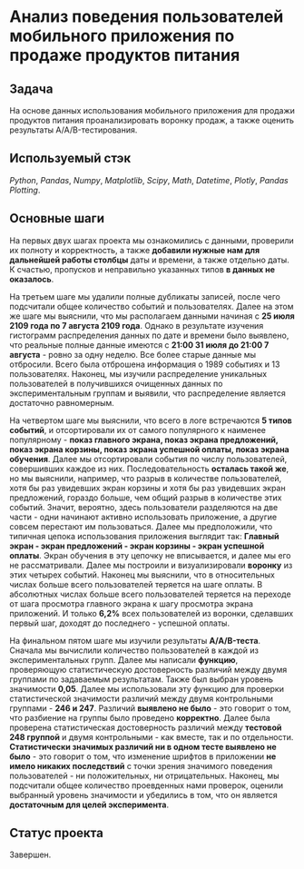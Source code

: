 # Анализ поведения пользователей мобильного приложения по продаже продуктов питания


## Задача

На основе данных использования мобильного приложения для продажи продуктов питания проанализировать воронку продаж, а также оценить результаты A/A/B-тестирования.

## Используемый стэк
*Python*, *Pandas*, *Numpy*, *Matplotlib*, *Scipy*, *Math*, *Datetime*, *Plotly*, *Pandas Plotting*.

## Основные шаги

На первых двух шагах проекта мы ознакомились с данными, проверили их полноту и корректность, а также <b>добавили нужные нам для дальнейшей работы столбцы</b> даты и времени, а также отдельно даты. К счастью, пропусков и неправильно указанных типов <b>в данных не оказалось</b>.

На третьем шаге мы удалили полные дубликаты записей, после чего подсчитали общее количество событий и пользователях. Далее на этом же шаге мы выяснили, что мы располагаем данными начиная с <b>25 июля 2109 года по 7 августа 2109 года</b>. Однако в результате изучения гистограмм распределения данных по дате и времени было выявлено, что реальные полные данные имеются с <b>21:00 31 июля до 21:00 7 августа</b> - ровно за одну неделю. Все более старые данные мы отбросили. Всего была отброшена информация о 1989 событиях и 13 пользователях. Наконец, мы изучили распределение уникальных пользователей в получившихся очищенных данных по экспериментальным группам и выявили, что распределение является достаточно равномерным.

На четвертом шаге мы выяснили, что всего в логе встречаются <b>5 типов событий</b>, и отсортировали их от самого популярного к наименее популярному - <b>показ главного экрана, показ экрана предложений, показ экрана корзины, показ экрана успешной оплаты, показ экрана обучения</b>. Далее мы отсортировали события по числу пользователей, совершивших каждое из них. Последовательность <b>осталась такой же</b>, но мы выяснили, например, что разрыв в количестве пользователей, хотя бы раз увидевших экран корзины и хотя бы раз увидевших экран предложений, гораздо больше, чем общий разрыв в количестве этих событий. Значит, вероятно, здесь пользователи разделяются на две части - одни начинают активно использовать приложение, а другие совсем перестают им пользоваться. Далее мы предположили, что типичная цепока использования приложения выглядит так: <b>Главный экран - экран предложений - экран корзины - экран успешной оплаты</b>. Экран обучения в эту цепочку не вписывается, и далее мы его не рассматривали. Далее мы построили и визуализировали <b>воронку</b> из этих четырех событий. Наконец мы выяснили, что в относительных числах больше всего пользователей теряется на шаге оплаты. В абсолютных числах больше всего пользователей теряется на переходе от шага просмотра главного экрана к шагу просмотра экрана приложений. И только <b>6,2%</b> всех пользователей из воронки, сделавших первый шаг, доходят до последнего - успешной оплаты.

На финальном пятом шаге мы изучили результаты <b>A/A/B-теста</b>. Сначала мы вычислили количество пользователей в каждой из экспериментальных групп. Далее мы написали <b>функцию</b>, проверяющую статистическую достоверность различий между двумя группами по задаваемым результатам. Также был выбран уровень значимости <b>0,05</b>. Далее мы использовали эту функцию для проверки статистической значимости различий между двумя контрольными группами - <b>246 и 247</b>. Различий <b>выявлено не было</b> - это говорит о том, что разбиение на группы было проведено <b>корректно</b>. Далее была проверена статистическая достоверность различий между <b>тестовой 248 группой</b> и двумя контрольными - как вместе, так и по отдельности. <b>Статистически значимых различий ни в одном тесте выявлено не было</b> - это говорит о том, что изменение шрифтов в приложении <b>не имело никаких последствий</b> с точки зрения значимого поведения пользователей - ни положительных, ни отрицательных. Наконец, мы подсчитали общее количество проевденных нами проверок, оценили выбранный уровень значимости и убедились в том, что он является <b>достаточным для целей эксперимента</b>.

## Статус проекта

Завершен.
